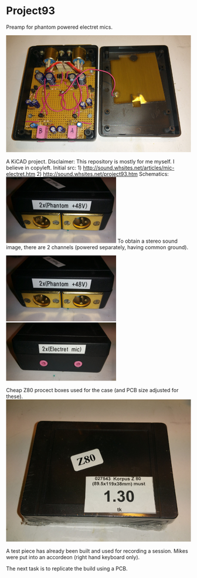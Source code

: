 # Project93
Preamp for phantom powered electret mics.


![A prototype built into a Z80 box](Pic/20170609_015749-c.jpg?raw=true "overview")

A KiCAD project.
Disclaimer: This repository is mostly for me myself. I believe in copyleft.
Initial src: 1) http://sound.whsites.net/articles/mic-electret.htm 2) http://sound.whsites.net/project93.htm 
Schematics:
![Schematics](Pic/20170609_015923-c.jpg?raw=true "Schematics of one one channel")
To obtain a stereo sound image, there are 2 channels (powered separately, having common ground).

![XLR side](Pic/20170609_015923-c.jpg?raw=true "XLR side")
![jack side](Pic/20170609_015933-c.jpg?raw=true "jack side")

Cheap Z80 procect boxes used for the case (and PCB size adjusted for these).
![Z80 project box](Pic/20170609_015959-c.jpg?raw=true "Z80 projet box")

A test piece has already been built and used for recording a session.
Mikes were put into an accordeon (right hand keyboard only).

The next task is to replicate the build using a PCB.
